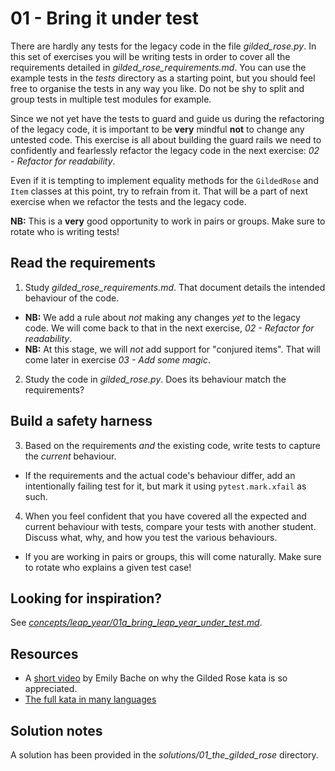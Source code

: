 # 01 - Bring it under test

There are hardly any tests for the legacy code in the file _gilded_rose.py_.
In this set of exercises you will be writing tests in order to cover all the requirements detailed in _gilded_rose_requirements.md_.
You can use the example tests in the _tests_ directory as a starting point, but you should feel free to organise the tests in any way you like. Do not be shy to split and group tests in multiple test modules for example.

Since we not yet have the tests to guard and guide us during the refactoring of the legacy code, it is important to be **very** mindful **not** to change any untested code. This exercise is all about building the guard rails we need to confidently and fearlessly refactor the legacy code in the next exercise: _02 - Refactor for readability_.

Even if it is tempting to implement equality methods for the `GildedRose` and `Item` classes at this point, try to refrain from it. That will be a part of next exercise when we refactor the tests and the legacy code.

**NB:** This is a **very** good opportunity to work in pairs or groups. Make sure to rotate who is writing tests!

## Read the requirements

1. Study _gilded_rose_requirements.md_. That document details the intended behaviour of the code.
  * **NB:** We add a rule about _not_ making any changes _yet_ to the legacy code. We will come back to that in the next exercise, _02 - Refactor for readability_.
  * **NB:** At this stage, we will _not_ add support for "conjured items". That will come later in exercise _03 - Add some magic_.

2. Study the code in _gilded_rose.py_. Does its behaviour match the requirements?

## Build a safety harness

3. Based on the requirements _and_ the existing code, write tests to capture the _current_ behaviour.
  * If the requirements and the actual code's behaviour differ, add an intentionally failing test for it, but mark it using `pytest.mark.xfail` as such.
4. When you feel confident that you have covered all the expected and current behaviour with tests, compare your tests with another student. Discuss what, why, and how you test the various behaviours.
  * If you are working in pairs or groups, this will come naturally. Make sure to rotate who explains a given test case!

## Looking for inspiration?

See [_concepts/leap_year/01a_bring_leap_year_under_test.md_](../../concepts/leap_year/01a_bring_leap_year_under_test.md). 

## Resources

* A [short video](https://www.youtube.com/watch?v=Mt4XpGxigT4) by Emily Bache on why the Gilded Rose kata is so appreciated.
* [The full kata in many languages](https://github.com/emilybache/GildedRose-Refactoring-Kata)

## Solution notes

A solution has been provided in the _solutions/01_the_gilded_rose_ directory.
